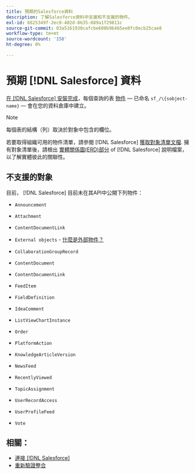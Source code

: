 ```yaml
---
title: 預期的Salesforce資料
description: 了解Salesforce資料中支援和不支援的物件。
exl-id: 6625349f-2ec0-402d-8635-889a1f29811c
source-git-commit: 03a5161930cafcbe600b96465ee0fc0ecb25cae8
workflow-type: tm+mt
source-wordcount: '158'
ht-degree: 0%

---
```


# 預期 [!DNL Salesforce] 資料

[在 [!DNL Salesforce] 安裝完成](../integrations/salesforce.md)，每個查詢的表 [物件](https://developer.salesforce.com/docs/atlas.en-us.api.meta/api/sforce_api_objects_concepts.htm)  — 已命名 `sf_/\{sobject-name}`  — 會在您的資料倉庫中建立。

>[!NOTE]
>
>每個表的結構（列）取決於對象中包含的欄位。

若要取得組織可用的物件清單，請參閱 [!DNL Salesforce] [獲取對象清單文檔](https://developer.salesforce.com/docs/atlas.en-us.api_rest.meta/api_rest/dome_describeGlobal.htm). 擁有對象清單後，請檢出 [實體關係圖(ERD)部分](https://developer.salesforce.com/docs/atlas.en-us.api.meta/api/sforce_api_erd_majors.htm) of [!DNL Salesforce] 說明檔案，以了解實體彼此的關聯性。

## 不支援的對象

目前， [!DNL Salesforce] 目前未在其API中公開下列物件：

* `Announcement`
* `Attachment`
* `ContentDocumentLink`
* `External objects` - [什麼是外部物件？](https://developer.salesforce.com/docs/atlas.en-us.api.meta/api/sforce_api_objects_external_objects.htm)
* `CollaborationGroupRecord`
* `ContentDocument`
* `ContentDocumentLink`
* `FeedItem`
* `FieldDefinition`
* `IdeaComment`
* `ListViewChartInstance`
* `Order`
* `PlatformAction`

* `KnowledgeArticleVersion`
* `NewsFeed`
* `RecentlyViewed`
* `TopicAssignment`
* `UserRecordAccess`
* `UserProfileFeed`
* `Vote`

## 相關：

* [連接 [!DNL Salesforce]](../integrations/salesforce.md)
* [重新驗證整合](https://support.magento.com/hc/en-us/articles/360016733151)
